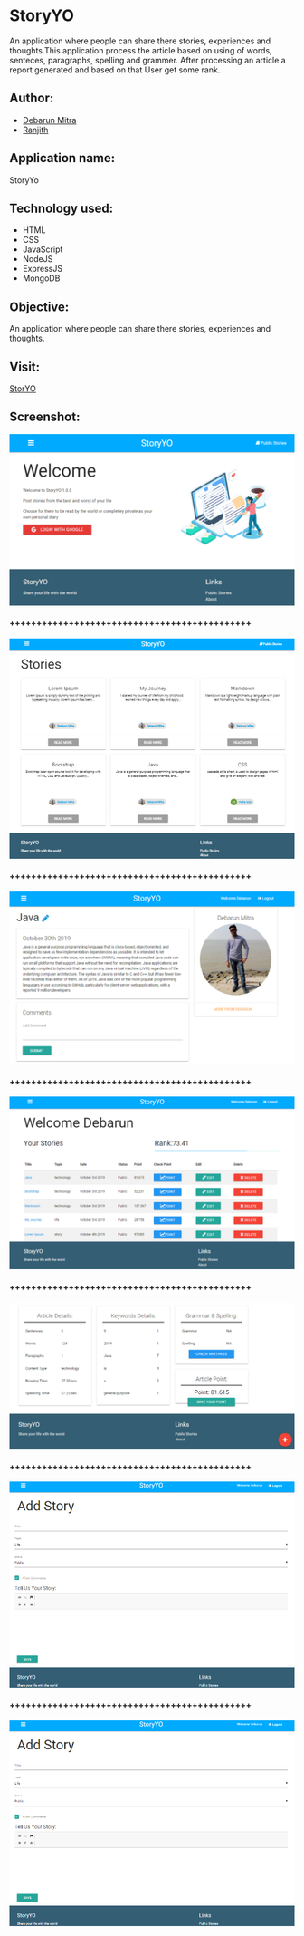 # StoryYO
An application where people can share there stories, experiences and thoughts.This application process the article based on using of words, senteces, paragraphs, spelling and grammer. After processing an article a report generated and based on that User get some rank.
## Author:
- [Debarun Mitra](https://github.com/DebarunMitra)
- [Ranjith](https://github.com/ranjithckumar)
## Application name: 
StoryYo
## Technology used: 
 - HTML
 - CSS
 - JavaScript
 - NodeJS
 - ExpressJS
 - MongoDB
## Objective: 
An application where people can share there stories, experiences and thoughts.
## Visit:
[StorYO](https://storyyo.herokuapp.com/)
## Screenshot:
![shot1](images/welcome.PNG)
#### +++++++++++++++++++++++++++++++++++++++++++++
![shot2](images/publicStory.PNG)
#### +++++++++++++++++++++++++++++++++++++++++++++
![shot3](images/showStory.PNG)
#### +++++++++++++++++++++++++++++++++++++++++++++
![shot4](images/dashboard.PNG)
#### +++++++++++++++++++++++++++++++++++++++++++++
![shot5](images/articleDetails.PNG)
#### +++++++++++++++++++++++++++++++++++++++++++++
![shot6](images/writeStory.PNG)
#### +++++++++++++++++++++++++++++++++++++++++++++
![shot4](images/writeStory.PNG)
